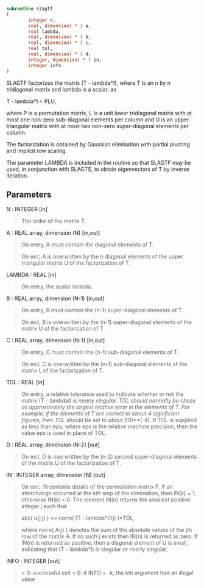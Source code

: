 ```fortran
subroutine slagtf
(
        integer n,
        real, dimension( * ) a,
        real lambda,
        real, dimension( * ) b,
        real, dimension( * ) c,
        real tol,
        real, dimension( * ) d,
        integer, dimension( * ) in,
        integer info
)
```

SLAGTF factorizes the matrix (T - lambda*I), where T is an n by n
tridiagonal matrix and lambda is a scalar, as

T - lambda*I = PLU,

where P is a permutation matrix, L is a unit lower tridiagonal matrix
with at most one non-zero sub-diagonal elements per column and U is
an upper triangular matrix with at most two non-zero super-diagonal
elements per column.

The factorization is obtained by Gaussian elimination with partial
pivoting and implicit row scaling.

The parameter LAMBDA is included in the routine so that SLAGTF may
be used, in conjunction with SLAGTS, to obtain eigenvectors of T by
inverse iteration.

## Parameters
N : INTEGER [in]
> The order of the matrix T.

A : REAL array, dimension (N) [in,out]
> On entry, A must contain the diagonal elements of T.
> 
> On exit, A is overwritten by the n diagonal elements of the
> upper triangular matrix U of the factorization of T.

LAMBDA : REAL [in]
> On entry, the scalar lambda.

B : REAL array, dimension (N-1) [in,out]
> On entry, B must contain the (n-1) super-diagonal elements of
> T.
> 
> On exit, B is overwritten by the (n-1) super-diagonal
> elements of the matrix U of the factorization of T.

C : REAL array, dimension (N-1) [in,out]
> On entry, C must contain the (n-1) sub-diagonal elements of
> T.
> 
> On exit, C is overwritten by the (n-1) sub-diagonal elements
> of the matrix L of the factorization of T.

TOL : REAL [in]
> On entry, a relative tolerance used to indicate whether or
> not the matrix (T - lambda*I) is nearly singular. TOL should
> normally be chose as approximately the largest relative error
> in the elements of T. For example, if the elements of T are
> correct to about 4 significant figures, then TOL should be
> set to about 5*10**(-4). If TOL is supplied as less than eps,
> where eps is the relative machine precision, then the value
> eps is used in place of TOL.

D : REAL array, dimension (N-2) [out]
> On exit, D is overwritten by the (n-2) second super-diagonal
> elements of the matrix U of the factorization of T.

IN : INTEGER array, dimension (N) [out]
> On exit, IN contains details of the permutation matrix P. If
> an interchange occurred at the kth step of the elimination,
> then IN(k) = 1, otherwise IN(k) = 0. The element IN(n)
> returns the smallest positive integer j such that
> 
> abs( u(j,j) ) <= norm( (T - lambda*I)(j) )*TOL,
> 
> where norm( A(j) ) denotes the sum of the absolute values of
> the jth row of the matrix A. If no such j exists then IN(n)
> is returned as zero. If IN(n) is returned as positive, then a
> diagonal element of U is small, indicating that
> (T - lambda*I) is singular or nearly singular,

INFO : INTEGER [out]
> = 0: successful exit
> < 0: if INFO = -k, the kth argument had an illegal value
